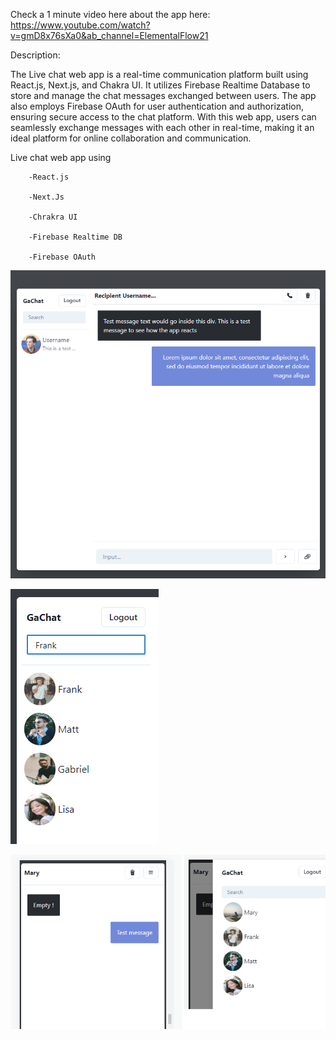 Check a 1 minute video here about the app here: https://www.youtube.com/watch?v=gmD8x76sXa0&ab_channel=ElementalFlow21

Description:

The Live chat web app is a real-time communication platform built using React.js, Next.js, and Chakra UI. It utilizes Firebase Realtime Database to store and manage the chat messages exchanged between users. The app also employs Firebase OAuth for user authentication and authorization, ensuring secure access to the chat platform. With this web app, users can seamlessly exchange messages with each other in real-time, making it an ideal platform for online collaboration and communication.

Live chat web app using 

        -React.js 
        
        -Next.Js
        
        -Chrakra UI 
        
        -Firebase Realtime DB
        
        -Firebase OAuth
    
![First image](https://github.com/gabrielhsdev/Livechat-app/blob/main/ui.png?raw=true)

![Image 2](https://raw.githubusercontent.com/gabrielhsdev/Livechat-app/main/images/img_1.png?token=GHSAT0AAAAAAB6VIQ6UGIMUH2GNLNBRIO5OZBJ6HQA)

![Image_3](https://raw.githubusercontent.com/gabrielhsdev/Livechat-app/main/images/img_2.png?token=GHSAT0AAAAAAB6VIQ6U2ZROMGR6TVTFPUA2ZBJ6I7Q)


